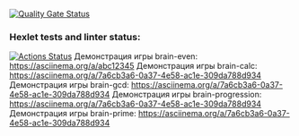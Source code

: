 [![Quality Gate Status](https://sonarcloud.io/api/project_badges/measure?project=Pentrick-star_frontend-project-44&metric=alert_status)](https://sonarcloud.io/summary/new_code?id=Pentrick-star_frontend-project-44)
### Hexlet tests and linter status:
[![Actions Status](https://github.com/Pentrick-star/frontend-project-44/actions/workflows/hexlet-check.yml/badge.svg)](https://github.com/Pentrick-star/frontend-project-44/actions)
Демонстрация игры brain-even: https://asciinema.org/a/abc12345
Демонстрация игры brain-calc: https://asciinema.org/a/7a6cb3a6-0a37-4e58-ac1e-309da788d934
Демонстрация игры brain-gcd: https://asciinema.org/a/7a6cb3a6-0a37-4e58-ac1e-309da788d934
Демонстрация игры brain-progression: https://asciinema.org/a/7a6cb3a6-0a37-4e58-ac1e-309da788d934
Демонстрация игры brain-prime: https://asciinema.org/a/7a6cb3a6-0a37-4e58-ac1e-309da788d934
